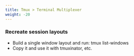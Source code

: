 ```yaml
---
title: Tmux > Terminal Multiplexer
weight: -20
---
```


### Recreate session layouts
- Build a single window layout and run: tmux list-windows
- Copy it and use it with tmuxinator, etc.
